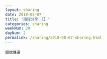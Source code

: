 ```yaml
---
layout: sharing
date: 2018-08-07
title: "讀經分享：【】"
categories: sharing
weekNum: 29
dayNum: 2
permalink: /sharing/2018-08-07-sharing.html
---
```



`錢斌傳道`
